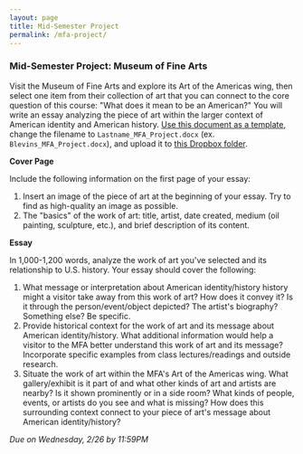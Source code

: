 ```yaml
---
layout: page
title: Mid-Semester Project
permalink: /mfa-project/
---
```


### Mid-Semester Project: Museum of Fine Arts

Visit the Museum of Fine Arts and explore its Art of the Americas wing, then select one item from their collection of art that you can connect to the core question of this course: "What does it mean to be an American?" You will write an essay analyzing the piece of art within the larger context of American identity and American history. [Use this document as a template]({{site.baseurl}}/downloads/MFA_Project.docx), change the filename to `Lastname_MFA_Project.docx` (ex. `Blevins_MFA_Project.docx`), and upload it to [this Dropbox folder](https://www.dropbox.com/request/ujVENh5ZJHNtq7ikxZW5).

**Cover Page**

Include the following information on the first page of your essay:

1. Insert an image of the piece of art at the beginning of your essay. Try to find as high-quality an image as possible.
2. The "basics" of the work of art: title, artist, date created, medium (oil painting, sculpture, etc.), and brief description of its content.

**Essay** 

In 1,000-1,200 words, analyze the work of art you've selected and its relationship to U.S. history. Your essay should cover the following:

1. What message or interpretation about American identity/history history might a visitor take away from this work of art? How does it convey it? Is it through the person/event/object depicted? The artist's biography? Something else? Be specific.
2. Provide historical context for the work of art and its message about American identity/history. What additional information would help a visitor to the MFA better understand this work of art and its message? Incorporate specific examples from class lectures/readings and outside research.
3. Situate the work of art within the MFA's Art of the Americas wing. What gallery/exhibit is it part of and what other kinds of art and artists are nearby? Is it shown prominently or in a side room? What kinds of people, events, or artists do you see and what is missing? How does this surrounding context connect to your piece of art's message about American identity/history? 

*Due on Wednesday, 2/26 by 11:59PM*



